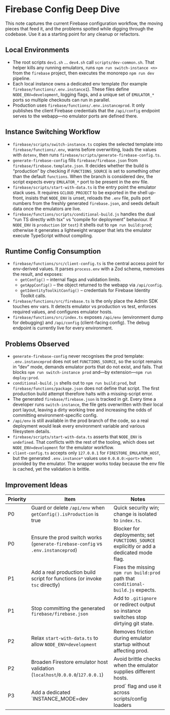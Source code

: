 # Firebase Config Deep Dive

This note captures the current Firebase configuration workflow, the moving pieces that feed it, and the problems spotted while digging through the codebase. Use it as a starting point for any cleanup or refactors.

## Local Environments

- The root scripts `dev1.sh` … `dev4.sh` call `scripts/dev-common.sh`. That helper kills any running emulators, runs `npm run switch-instance <n>` from the `firebase` project, then executes the monorepo `npm run dev` pipeline.
- Each local instance owns a dedicated env template (for example `firebase/functions/.env.instance1`). These files define `NODE_ENV=development`, logging flags, and a unique set of `EMULATOR_*` ports so multiple checkouts can run in parallel.
- Production uses `firebase/functions/.env.instanceprod`. It only publishes the client Firebase credentials that the `/api/config` endpoint serves to the webapp—no emulator ports are defined there.

## Instance Switching Workflow

- `firebase/scripts/switch-instance.ts` copies the selected template into `firebase/functions/.env`, warns before overwriting, loads the values with `dotenv`, then runs `firebase/scripts/generate-firebase-config.ts`.
- `generate-firebase-config` fills `firebase/firebase.json` from `firebase/firebase.template.json`. It decides whether the build is “production” by checking if `FUNCTIONS_SOURCE` is set to something other than the default `functions`. When the branch is considered dev, the script expects every `EMULATOR_*` port to be present in the env file.
- `firebase/scripts/start-with-data.ts` is the entry point the emulator stack uses. It requires `GCLOUD_PROJECT` to be exported in the shell up-front, insists that `NODE_ENV` is unset, reloads the `.env` file, pulls port numbers from the freshly generated `firebase.json`, and seeds default data once the emulators are live.
- `firebase/functions/scripts/conditional-build.js` handles the dual “run TS directly with tsx” vs “compile for deployment” behaviour. If `NODE_ENV` is `production` (or `test`) it shells out to `npm run build:prod`; otherwise it generates a lightweight wrapper that lets the emulator execute TypeScript without compiling.

## Runtime Config Consumption

- `firebase/functions/src/client-config.ts` is the central access point for env-derived values. It parses `process.env` with a Zod schema, memoises the result, and exposes:
  - `getConfig()` – internal flags and validation limits.
  - `getAppConfig()` – the object returned to the webapp via `/api/config`.
  - `getIdentityToolkitConfig()` – credentials for Firebase Identity Toolkit calls.
- `firebase/functions/src/firebase.ts` is the only place the Admin SDK touches env vars. It detects emulator vs production vs test, enforces required values, and configures emulator hosts.
- `firebase/functions/src/index.ts` exposes `/api/env` (environment dump for debugging) and `/api/config` (client-facing config). The debug endpoint is currently live for every environment.

## Problems Observed

- `generate-firebase-config` never recognises the prod template: `.env.instanceprod` does not set `FUNCTIONS_SOURCE`, so the script remains in “dev” mode, demands emulator ports that do not exist, and fails. That blocks `npm run switch-instance prod` and—by extension—`npm run deploy:prod`.
- `conditional-build.js` shells out to `npm run build:prod`, but `firebase/functions/package.json` does not define that script. The first production build attempt therefore halts with a missing-script error.
- The generated `firebase/firebase.json` is tracked in git. Every time a developer runs `switch-instance`, the file gets overwritten with their local port layout, leaving a dirty working tree and increasing the odds of committing environment-specific config.
- `/api/env` is still available in the prod branch of the code, so a real deployment would leak every environment variable and various filesystem details.
- `firebase/scripts/start-with-data.ts` asserts that `NODE_ENV` is `undefined`. That conflicts with the rest of the tooling, which does set `NODE_ENV=development` for the emulator workflow.
- `client-config.ts` accepts only `127.0.0.1` for `FIRESTORE_EMULATOR_HOST`, but the generated `.env.instance*` values use `0.0.0.0:<port>` when provided by the emulator. The wrapper works today because the env file is cached, yet the validation is brittle.

## Improvement Ideas

| Priority | Item | Notes |
| --- | --- | --- |
| P0 | Guard or delete `/api/env` when `getConfig().isProduction` is true | Quick security win; change is isolated to `index.ts`. |
| P0 | Ensure the prod switch works (`generate-firebase-config` vs `.env.instanceprod`) | Blocker for deployments; set `FUNCTIONS_SOURCE` explicitly or add a dedicated mode flag. |
| P1 | Add a real production build script for functions (or invoke `tsc` directly) | Fixes the missing `npm run build:prod` path that `conditional-build.js` expects. |
| P1 | Stop committing the generated `firebase/firebase.json` | Add to `.gitignore` or redirect output so instance switches stop dirtying git state. |
| P2 | Relax `start-with-data.ts` to allow `NODE_ENV=development` | Removes friction during emulator startup without affecting prod. |
| P2 | Broaden Firestore emulator host validation (`localhost`/`0.0.0.0`/`127.0.0.1`) | Avoid brittle checks when the emulator supplies different hosts. |
| P3 | Add a dedicated `INSTANCE_MODE=dev|prod` flag and use it across scripts/config loaders | Longer-term cleanup that clarifies intent once critical issues are fixed. |
